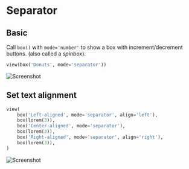 # Separator



## Basic

Call `box()` with `mode='number'` to show a box with increment/decrement buttons.
(also called a *spinbox*).


```py
view(box('Donuts', mode='separator'))
```


![Screenshot](assets/screenshots/separator_basic.png)


## Set text alignment

```py
view(
    box('Left-aligned', mode='separator', align='left'),
    box(lorem(3)),
    box('Center-aligned', mode='separator'),
    box(lorem(3)),
    box('Right-aligned', mode='separator', align='right'),
    box(lorem(3)),
)
```


![Screenshot](assets/screenshots/separator_align.png)
